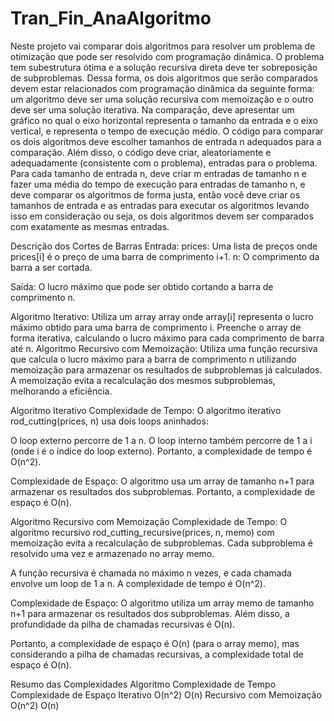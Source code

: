 # Tran_Fin_AnaAlgoritmo
 Neste projeto vai comparar dois algoritmos para resolver um problema de otimização que pode ser resolvido com programação dinâmica.  O problema tem subestrutura ótima e a solução recursiva direta deve ter sobreposição de subproblemas.  Dessa forma, os dois algoritmos que serão comparados devem estar relacionados com programação dinâmica da seguinte forma: um algoritmo deve ser uma solução recursiva com memoização e o outro deve ser uma solução iterativa.  Na comparação, deve apresentar um gráfico no qual o eixo horizontal representa o tamanho da entrada e o eixo vertical, e representa o tempo de execução médio.  O código para comparar os dois algoritmos deve escolher tamanhos de entrada n adequados para a comparação.  Além disso, o código deve criar, aleatoriamente e adequadamente (consistente com o problema), entradas para o problema.  Para cada tamanho de entrada n, deve criar m entradas de tamanho n e fazer uma média do tempo de execução para entradas de tamanho n, e deve comparar os algoritmos de forma justa, então você deve criar os tamanhos de entrada e as entradas para executar os algoritmos levando isso em consideração ou seja, os dois algoritmos devem ser comparados com exatamente as mesmas entradas. 

Descrição dos Cortes de Barras
Entrada:
prices: Uma lista de preços onde prices[i] é o preço de uma barra de comprimento i+1.
n: O comprimento da barra a ser cortada.

Saída:
O lucro máximo que pode ser obtido cortando a barra de comprimento n.

Algoritmo Iterativo:
Utiliza um array array onde array[i] representa o lucro máximo obtido para uma barra de comprimento i.
Preenche o array de forma iterativa, calculando o lucro máximo para cada comprimento de barra até n.
Algoritmo Recursivo com Memoização:
Utiliza uma função recursiva que calcula o lucro máximo para a barra de comprimento n utilizando memoização para armazenar os resultados de subproblemas já calculados.
A memoização evita a recalculação dos mesmos subproblemas, melhorando a eficiência.

Algoritmo Iterativo
Complexidade de Tempo:
O algoritmo iterativo rod_cutting(prices, n) usa dois loops aninhados:

O loop externo percorre de 1 a n.
O loop interno também percorre de 1 a i (onde i é o índice do loop externo).
Portanto, a complexidade de tempo é O(n^2).

Complexidade de Espaço:
O algoritmo usa um array de tamanho n+1 para armazenar os resultados dos subproblemas. Portanto, a complexidade de espaço é O(n).

Algoritmo Recursivo com Memoização
Complexidade de Tempo:
O algoritmo recursivo rod_cutting_recursive(prices, n, memo) com memoização evita a recalculação de subproblemas. Cada subproblema é resolvido uma vez e armazenado no array memo.

A função recursiva é chamada no máximo n vezes, e cada chamada envolve um loop de 1 a n.
A complexidade de tempo é O(n^2).

Complexidade de Espaço:
O algoritmo utiliza um array memo de tamanho n+1 para armazenar os resultados dos subproblemas. Além disso, a profundidade da pilha de chamadas recursivas é O(n).

Portanto, a complexidade de espaço é O(n) (para o array memo), mas considerando a pilha de chamadas recursivas, a complexidade total de espaço é O(n).

Resumo das Complexidades
Algoritmo			       Complexidade de Tempo	Complexidade de Espaço
Iterativo			        O(n^2)				    O(n)
Recursivo com Memoização	O(n^2)				    O(n)

